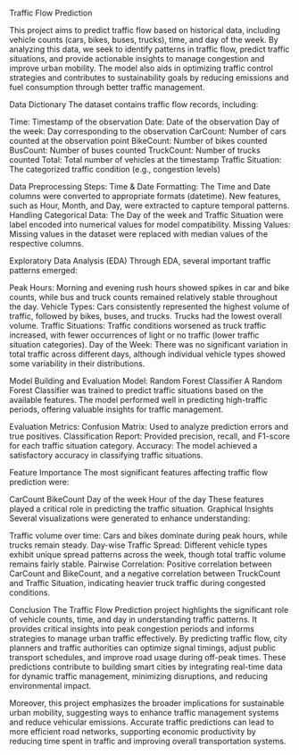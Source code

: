 Traffic Flow Prediction


This project aims to predict traffic flow based on historical data, including vehicle counts (cars, bikes, buses, trucks), time, and day of the week. By analyzing this data, we seek to identify patterns in traffic flow, predict traffic situations, and provide actionable insights to manage congestion and improve urban mobility. The model also aids in optimizing traffic control strategies and contributes to sustainability goals by reducing emissions and fuel consumption through better traffic management.

Data Dictionary
The dataset contains traffic flow records, including:

Time: Timestamp of the observation Date: Date of the observation Day of the week: Day corresponding to the observation CarCount: Number of cars counted at the observation point BikeCount: Number of bikes counted BusCount: Number of buses counted TruckCount: Number of trucks counted Total: Total number of vehicles at the timestamp Traffic Situation: The categorized traffic condition (e.g., congestion levels)

Data Preprocessing
Steps: Time & Date Formatting: The Time and Date columns were converted to appropriate formats (datetime). New features, such as Hour, Month, and Day, were extracted to capture temporal patterns. Handling Categorical Data: The Day of the week and Traffic Situation were label encoded into numerical values for model compatibility. Missing Values: Missing values in the dataset were replaced with median values of the respective columns.

Exploratory Data Analysis (EDA)
Through EDA, several important traffic patterns emerged:

Peak Hours: Morning and evening rush hours showed spikes in car and bike counts, while bus and truck counts remained relatively stable throughout the day. Vehicle Types: Cars consistently represented the highest volume of traffic, followed by bikes, buses, and trucks. Trucks had the lowest overall volume. Traffic Situations: Traffic conditions worsened as truck traffic increased, with fewer occurrences of light or no traffic (lower traffic situation categories). Day of the Week: There was no significant variation in total traffic across different days, although individual vehicle types showed some variability in their distributions.

Model Building and Evaluation
Model: Random Forest Classifier A Random Forest Classifier was trained to predict traffic situations based on the available features. The model performed well in predicting high-traffic periods, offering valuable insights for traffic management.

Evaluation Metrics: Confusion Matrix: Used to analyze prediction errors and true positives. Classification Report: Provided precision, recall, and F1-score for each traffic situation category. Accuracy: The model achieved a satisfactory accuracy in classifying traffic situations.

Feature Importance The most significant features affecting traffic flow prediction were:

CarCount
BikeCount
Day of the week
Hour of the day These features played a critical role in predicting the traffic situation.
Graphical Insights Several visualizations were generated to enhance understanding:

Traffic volume over time: Cars and bikes dominate during peak hours, while trucks remain steady. Day-wise Traffic Spread: Different vehicle types exhibit unique spread patterns across the week, though total traffic volume remains fairly stable. Pairwise Correlation: Positive correlation between CarCount and BikeCount, and a negative correlation between TruckCount and Traffic Situation, indicating heavier truck traffic during congested conditions.

Conclusion
The Traffic Flow Prediction project highlights the significant role of vehicle counts, time, and day in understanding traffic patterns. It provides critical insights into peak congestion periods and informs strategies to manage urban traffic effectively. By predicting traffic flow, city planners and traffic authorities can optimize signal timings, adjust public transport schedules, and improve road usage during off-peak times. These predictions contribute to building smart cities by integrating real-time data for dynamic traffic management, minimizing disruptions, and reducing environmental impact.

Moreover, this project emphasizes the broader implications for sustainable urban mobility, suggesting ways to enhance traffic management systems and reduce vehicular emissions. Accurate traffic predictions can lead to more efficient road networks, supporting economic productivity by reducing time spent in traffic and improving overall transportation systems.
